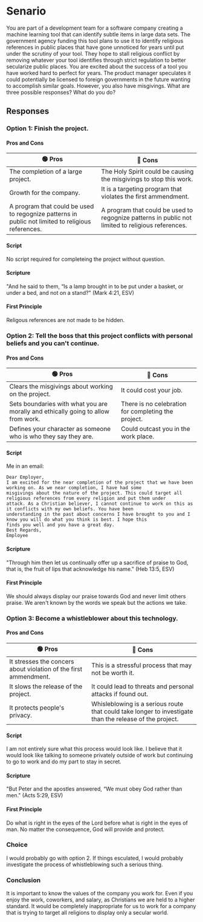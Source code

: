 # Senario
You are part of a development team for a software company creating a machine learning tool that can identify subtle items in large data sets. The government agency funding this tool plans to use it to identify religious references in public places that have gone unnoticed for years until put under the scrutiny of your tool. They hope to stall religious conflict by removing whatever your tool identifies through strict regulation to better secularize public places. You are excited about the success of a tool you have worked hard to perfect for years. The product manager speculates it could potentially be licensed to foreign governments in the future wanting to accomplish similar goals. However, you also have misgivings. What are three possible responses? What do you do?

## Responses

### Option 1: Finish the project.
#### Pros and Cons
| 🟢 Pros | 🔴 Cons |
|-|-|
| The completion of a large project. | The Holy Spirit could be causing the misgivings to stop this work. |
| Growth for the company. | It is a targeting program that violates the first ammendment. |
| A program that could be used to regognize patterns in public not limited to religious references. | A program that could be used to regognize patterns in public not limited to religious references. |

#### Script
No script required for completeing the project without question.
#### Scripture
"And he said to them, “Is a lamp brought in to be put under a basket, or under a bed, and not on a stand?" (Mark 4:21, ESV)
#### First Principle
Religous references are not made to be hidden.

### Option 2: Tell the boss that this project conflicts with personal beliefs and you can't continue.
#### Pros and Cons
| 🟢 Pros | 🔴 Cons |
|-|-|
| Clears the misgivings about working on the project. | It could cost your job. |
| Sets boundaries with what you are morally and ethically going to allow from work. | There is no celebration for completing the project. |
| Defines your character as someone who is who they say they are.| Could outcast you in the work place. |

#### Script
Me in an email: 

    Dear Employer,
    I am excited for the near completion of the project that we have been working on. As we near completion, I have had some
    misgivings about the nature of the project. This could target all religious references from every religion and put them under
    attack. As a Christian believer, I cannot continue to work on this as it conflicts with my own beliefs. You have been
    understanding in the past about concerns I have brought to you and I know you will do what you think is best. I hope this
    finds you well and you have a great day.
    Best Regards,
    Employee
    
#### Scripture
"Through him then let us continually offer up a sacrifice of praise to God, that is, the fruit of lips that acknowledge his name." (Heb 13:5, ESV)
#### First Principle
We should always display our praise towards God and never limit others praise. We aren't known by the words we speak but the actions we take.

### Option 3: Become a whistleblower about this technology.
#### Pros and Cons
| 🟢 Pros | 🔴 Cons |
|-|-|
| It stresses the concers about violation of the first ammendment. | This is a stressful process that may not be worth it. |
| It slows the release of the project. | It could lead to threats and personal attacks if found out. |
| It protects people's privacy. | Whisleblowing is a serious route that could take longer to investigate than the release of the project. |

#### Script
I am not entirely sure what this process would look like. I believe that it would look like talking to someone privately outside of work but continuing to go to work and do my part to stay in secret.
#### Scripture
"But Peter and the apostles answered, “We must obey God rather than men." (Acts 5:29, ESV)
#### First Principle
Do what is right in the eyes of the Lord before what is right in the eyes of man. No matter the consequence, God will provide and protect.

### Choice
I would probably go with option 2. If things esculated, I would probably investigate the process of whistleblowing such a serious thing.

### Conclusion
It is important to know the values of the company you work for. Even if you enjoy the work, coworkers, and salary, as Christians we are held to a higher standard. It would be completely inappropriate for us to work for a company that is trying to target all religions to display only a secular world.

